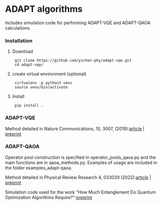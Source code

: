 
# ADAPT algorithms
Includes simulation code for performing ADAPT-VQE and ADAPT-QAOA calculations.


### Installation
1. Download
    
        git clone https://github.com/yzchen-phy/adapt-vqe.git
        cd adapt-vqe/

2. create virtual environment (optional)
         
        virtualenv -p python3 venv
        source venv/bin/activate

3. Install

        pip install .


### ADAPT-VQE

Method detailed in Nature Communications, 10, 3007, (2019):[article](https://www.nature.com/articles/s41467-019-10988-2?utm_source=other_website&utm_medium=display&utm_content=leaderboard&utm_campaign=JRCN_2_LW_X-moldailyfeed&error=cookies_not_supported&code=55be89d0-c3c3-4c68-aee9-7424ed20999f)
|
[preprint](https://arxiv.org/abs/1812.11173)

### ADAPT-QAOA 

Operator pool construction is specified in operator_pools_qaoa.py and the main functions are in qaoa_methods.py.
Examples of usage are included in the folder examples_adapt-qaoa. 

Method detailed in Physical Review Research 4, 033029 (2022):[article](https://journals.aps.org/prresearch/abstract/10.1103/PhysRevResearch.4.033029)
|
[preprint](https://arxiv.org/abs/2005.10258)

Simulation code used for the work "How Much Entanglement Do Quantum Optimization Algorithms Require?":[preprint](https://arxiv.org/abs/2205.12283) 
